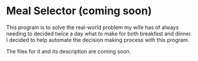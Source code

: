 # Meal Selector (coming soon)

This program is to solve the real-world problem my wife has of always needing to decided twice a day what to make for both breakfast and dinner. I decided to help automate the decision making process with this program.

The files for it and its description are coming soon.
